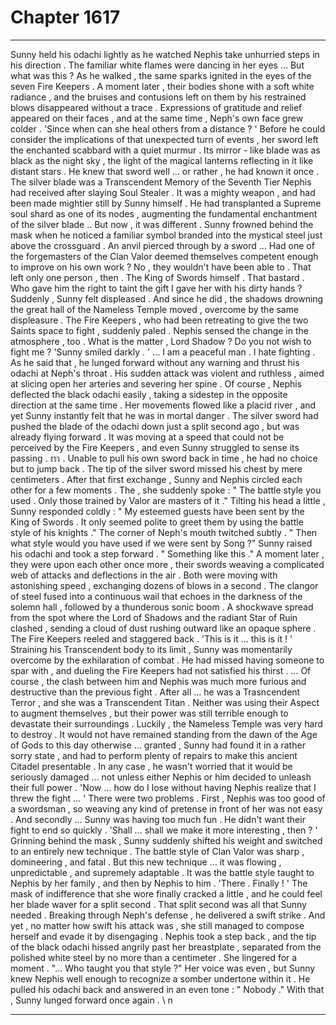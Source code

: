 
# Chapter 1617


---

Sunny held his odachi lightly as he watched Nephis take unhurried steps in his direction . The familiar white flames were dancing in her eyes …
But what was this ?
As he walked , the same sparks ignited in the eyes of the seven Fire Keepers . A moment later , their bodies shone with a soft white radiance , and the bruises and contusions left on them by his restrained blows disappeared without a trace . Expressions of gratitude and relief appeared on their faces , and at the same time , Neph's own face grew colder .
'Since when can she heal others from a distance ? '
Before he could consider the implications of that unexpected turn of events , her sword left the enchanted scabbard with a quiet murmur . Its mirror - like blade was as black as the night sky , the light of the magical lanterns reflecting in it like distant stars .
He knew that sword well … or rather , he had known it once .
The silver blade was a Transcendent Memory of the Seventh Tier Nephis had received after slaying Soul Stealer . It was a mighty weapon , and had been made mightier still by Sunny himself . He had transplanted a Supreme soul shard as one of its nodes , augmenting the fundamental enchantment of the silver blade ..
But now , it was different .
Sunny frowned behind the mask when he noticed a familiar symbol branded into the mystical steel just above the crossguard . An anvil pierced through by a sword …
Had one of the forgemasters of the Clan Valor deemed themselves competent enough to improve on his own work ? No , they wouldn't have been able to .
That left only one person , then .
The King of Swords himself .
That bastard . Who gave him the right to taint the gift I gave her with his dirty hands ?
Suddenly , Sunny felt displeased .
And since he did , the shadows drowning the great hall of the Nameless Temple moved , overcome by the same displeasure .
The Fire Keepers , who had been retreating to give the two Saints space to fight , suddenly paled .
Nephis sensed the change in the atmosphere , too .
What is the matter , Lord Shadow ? Do you not wish to fight me ?
'Sunny smiled darkly . '
... I am a peaceful man . I hate fighting .
As he said that , he lunged forward without any warning and thrust his odachi at Neph's throat . His sudden attack was violent and ruthless , aimed at slicing open her arteries and severing her spine .
Of course , Nephis deflected the black odachi easily , taking a sidestep in the opposite direction at the same time . Her movements flowed like a placid river , and yet Sunny instantly felt that he was in mortal danger .
The silver sword had pushed the blade of the odachi down just a split second ago , but was already flying forward . It was moving at a speed that could not be perceived by the Fire Keepers , and even Sunny struggled to sense its passing . 𝕞 . Unable to pull his own sword back in time , he had no choice but to jump back .
The tip of the silver sword missed his chest by mere centimeters .
After that first exchange , Sunny and Nephis circled each other for a few moments .
The , she suddenly spoke :
" The battle style you used . Only those trained by Valor are masters of it ."
Tilting his head a little , Sunny responded coldly :
" My esteemed guests have been sent by the King of Swords . It only seemed polite to greet them by using the battle style of his knights ."
The corner of Neph's mouth twitched subtly .
" Then what style would you have used if we were sent by Song ?"
Sunny raised his odachi and took a step forward .
" Something like this ."
A moment later , they were upon each other once more , their swords weaving a complicated web of attacks and deflections in the air . Both were moving with astonishing speed , exchanging dozens of blows in a second . The clangor of steel fused into a continuous wail that echoes in the darkness of the solemn hall , followed by a thunderous sonic boom .
A shockwave spread from the spot where the Lord of Shadows and the radiant Star of Ruin clashed , sending a cloud of dust rushing outward like an opaque sphere . The Fire Keepers reeled and staggered back .
'This is it … this is it ! '
Straining his Transcendent body to its limit , Sunny was momentarily overcome by the exhilaration of combat . He had missed having someone to spar with , and dueling the Fire Keepers had not satisfied his thirst .
… Of course , the clash between him and Nephis was much more furious and destructive than the previous fight . After all … he was a Trasncendent Terror , and she was a Transcendent Titan . Neither was using their Aspect to augment themselves , but their power was still terrible enough to devastate their surroundings .
Luckily , the Nameless Temple was very hard to destroy . It would not have remained standing from the dawn of the Age of Gods to this day otherwise … granted , Sunny had found it in a rather sorry state , and had to perform plenty of repairs to make this ancient Citadel presentable .
In any case , he wasn't worried that it would be seriously damaged … not unless either Nephis or him decided to unleash their full power .
'Now … how do I lose without having Nephis realize that I threw the fight … '
There were two problems .
First , Nephis was too good of a swordsman , so weaving any kind of pretense in front of her was not easy .
And secondly … Sunny was having too much fun .
He didn't want their fight to end so quickly .
'Shall … shall we make it more interesting , then ? '
Grinning behind the mask , Sunny suddenly shifted his weight and switched to an entirely new technique . The battle style of Clan Valor was sharp , domineering , and fatal . But this new technique … it was flowing , unpredictable , and supremely adaptable .
It was the battle style taught to Nephis by her family , and then by Nephis to him .
'There . Finally ! '
The mask of indifference that she wore finally cracked a little , and he could feel her blade waver for a split second .
That split second was all that Sunny needed .
Breaking through Neph's defense , he delivered a swift strike . And yet , no matter how swift his attack was , she still managed to compose herself and evade it by disengaging .
Nephis took a step back , and the tip of the black odachi hissed angrily past her breastplate , separated from the polished white steel by no more than a centimeter .
She lingered for a moment .
"... Who taught you that style ?"
Her voice was even , but Sunny knew Nephis well enough to recognize a somber undertone within it .
He pulled his odachi back and answered in an even tone :
" Nobody ."
With that , Sunny lunged forward once again .
\ n

---

